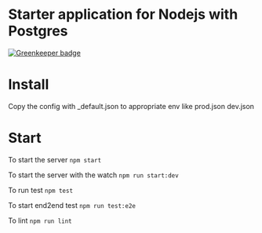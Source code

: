 # Starter application for Nodejs with Postgres

[![Greenkeeper badge](https://badges.greenkeeper.io/httpsOmkar/typescript-nest-starter.svg)](https://greenkeeper.io/)

# Install
Copy the config with _default.json to appropriate env like prod.json dev.json

# Start

To start the server `npm start`

To start the server with the watch `npm run start:dev` 

To run test `npm test`

To start end2end test `npm run test:e2e` 

To lint `npm run lint`
